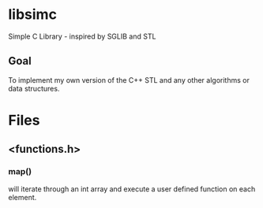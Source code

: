 # libsimc
Simple C Library - inspired by SGLIB and STL

## Goal
To implement my own version of the C++ STL and any other algorithms or data structures.

# Files
## <functions.h>
### map()
will iterate through an int array and execute a user defined function on each element.
